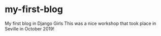# my-first-blog
My first blog in Django Girls
This was a nice workshop that took place in Seville in October 2019!
